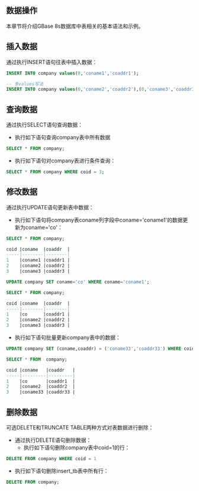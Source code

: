 ## 数据操作  
本章节将介绍GBase 8s数据库中表相关的基本语法和示例。  

## 插入数据  
通过执行INSERT语句往表中插入数据：  
```sql
INSERT INTO company values(0,'coname1','coaddr1');

-- 多values写法
INSERT INTO company values(0,'coname2','coaddr2'),(0,'coname3','coaddr3');
```

## 查询数据  
通过执行SELECT语句查询数据：  

- 执行如下语句查询company表中所有数据
```sql
SELECT * FROM company;
```

- 执行如下语句对company表进行条件查询：
```sql
SELECT * FROM company WHERE coid = 3;
```

## 修改数据  
通过执行UPDATE语句更新表中数据：  

- 执行如下语句将company表coname列字段中coname='coname1'的数据更新为coname='co'：  

```sql  
SELECT * FROM company;

coid |coname  |coaddr  |
-----|--------|--------|
1    |coname1 |coaddr1 |
2    |coname2 |coaddr2 |
3    |coname3 |coaddr3 |

UPDATE company SET coname='co' WHERE coname='coname1';

SELECT * FROM company;

coid |coname  |coaddr  |
-----|--------|--------|
1    |co      |coaddr1 |
2    |coname2 |coaddr2 |
3    |coname3 |coaddr3 |
```

- 执行如下语句批量更新company表中的数据：  

```sql  
UPDATE company SET (coname,coaddr) = ('coname33','coaddr33') WHERE coid=3;

SELECT * FROM  company;

coid |coname   |coaddr   |
-----|---------|---------|
1    |co       |coaddr1  |
2    |coname2  |coaddr2  |
3    |coname33 |coaddr33 |
```

## 删除数据  
可选DELETE和TRUNCATE TABLE两种方式对表数据进行删除：  

- 通过执行DELETE语句删除数据：  
   - 执行如下语句删除company表中coid=1的行：  
```sql
DELETE FROM company WHERE coid = 1
```

   - 执行如下语句删除insert_tb表中所有行：  
```sql  
DELETE FROM company;
```
